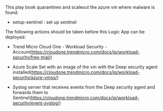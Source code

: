 This play book quarantines and scaleout the azure vm where malware is found.

- setup-sentinel : set up sentinel

The following actions should be taken before this Logic App can be deployed:

- Trend Micro Cloud One - Workload Security - Account(https://cloudone.trendmicro.com/docs/jp/workload-security/free-trial/)

- Azure Scale Set with an image of the vm with the Deep security agent installed(https://cloudone.trendmicro.com/docs/jp/workload-security/azure-vmss/)

- Syslog server that receives events from the Deep security agent and forwards them to Sentinel(https://cloudone.trendmicro.com/docs/jp/workload-security/event-syslog/)
